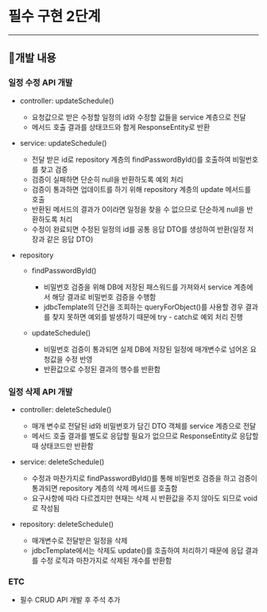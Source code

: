 
# 필수 구현 2단계
___

## 📍개발 내용
### 일정 수정 API 개발
- controller: updateSchedule()
    - 요청값으로 받은 수정할 일정의 id와 수정할 값들을 service 계층으로 전달
    - 메서드 호출 결과를 상태코드와 함게 ResponseEntity로 반환 


- service: updateSchedule()
    - 전달 받은 id로 repository 계층의 findPasswordById()를 호출하여 비밀번호를 찾고 검증
    - 검증이 실패하면 단순히 null을 반환하도록 예외 처리
    - 검증이 통과하면 업데이트를 하기 위해 repository 계층의 update 메서드를 호출
    - 반환된 메서드의 결과가 0이라면 일정을 찾을 수 없으므로 단순하게 null을 반환하도록 처리
    - 수정이 완료되면 수정된 일정의 id를 공통 응답 DTO를 생성하여 반환(일정 저장과 같은 응답 DTO)


- repository
  - findPasswordById()
      - 비밀번호 검증을 위해 DB에 저장된 패스워드를 가져와서 service 계층에서 해당 결과로 비밀번호 검증을 수행함
      - jdbcTemplate의 단건을 조회하는 queryForObject()를 사용할 경우 결과를 찾지 못하면 예외를 발생하기 때문에 try - catch로 예외 처리 진행


  - updateSchedule()
    - 비밀번호 검증이 통과되면 실제 DB에 저장된 일정에 매개변수로 넘어온 요청값을 수정 반영
    - 반환값으로 수정된 결과의 행수를 반환함

### 일정 삭제 API 개발
- controller: deleteSchedule()
    - 매개 변수로 전달된 id와 비밀번호가 담긴 DTO 객체를 service 계층으로 전달
    - 메서드 호출 결과를 별도로 응답할 필요가 없으므로 ResponseEntity로 응답할 때 상태코드만 반환함


- service: deleteSchedule()
    - 수정과 마찬가지로 findPasswordById()를 통해 비밀번호 검증을 하고 검증이 통과되면 repository 계층의 삭제 메서드를 호출함
    - 요구사항에 따라 다르겠지만 현재는 삭제 시 반환값을 주지 않아도 되므로 void로 작성됨


- repository: deleteSchedule()
    - 매개변수로 전달받은 일정을 삭제
    - jdbcTemplate에서는 삭제도 update()를 호출하여 처리하기 때문에 응답 결과를 수정 로직과 마찬가지로 삭제된 개수를 반환함

### ETC
- 필수 CRUD API 개발 후 주석 추가
